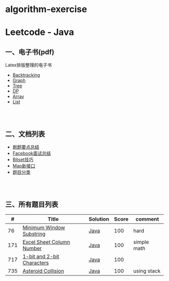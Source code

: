 # algorithm-exercise
# **Leetcode - Java**

## **一、电子书(pdf)**
 Latex排版整理的电子书
  - [Backtracking](https://github.com/dingjikerbo/leetcode/blob/master/ebook/backtracking/leetcode-backtracking.pdf)
  - [Graph](https://github.com/dingjikerbo/leetcode/blob/master/ebook/graph/leetcode-graph.pdf)
  - [Tree](https://github.com/dingjikerbo/leetcode/blob/master/ebook/tree/leetcode-tree.pdf)
  - [DP](https://github.com/dingjikerbo/leetcode/blob/master/ebook/dp/leetcode-dp.pdf)
  - [Array](https://github.com/dingjikerbo/leetcode/blob/master/ebook/array/leetcode-array.pdf)
  - [List](https://github.com/dingjikerbo/leetcode/blob/master/ebook/list/leetcode-list.pdf)

 <br/><br/>

## **二、文档列表**
 - [刷题要点总结](https://github.com/dingjikerbo/leetcode/blob/master/doc/Attention.md)
 - [Facebook面试总结](https://github.com/dingjikerbo/leetcode/blob/master/doc/Facebook.md)
 - [Bitset技巧](https://github.com/dingjikerbo/leetcode/blob/master/doc/BitSet.md)
 - [Map新接口](https://github.com/dingjikerbo/leetcode/blob/master/doc/Map.md)
 - [题目分类](https://github.com/dingjikerbo/leetcode/blob/master/doc/Summary.md)

<br/><br/>

## **三、所有题目列表**
|#|Title|Solution|Score|comment|
|---|----| ----- |----|---------|
|76|[Minimum Window Substring](https://leetcode.com/problems/minimum-window-substring/)|[Java](https://github.com/xuchengyun/algorithm-exercise/blob/master/src/76.%20Minimum%20Window%20Substring.java)|100|hard|
|171|[Excel Sheet Column Number](https://leetcode.com/problems/excel-sheet-column-number/)|[Java](https://github.com/xuchengyun/algorithm-exercise/blob/master/src/titleToNumber.java)|100|simple math|
|717|[1-bit and 2-bit Characters](https://leetcode.com/problems/1-bit-and-2-bit-characters)|[Java](https://github.com/xuchengyun/algorithm-exercise/blob/master/src/717.%201-bit%20and%202-bit%20Characters.java)|100||
|735|[Asteroid Collision](https://leetcode.com/problems/asteroid-collision/)|[Java](https://github.com/xuchengyun/algorithm-exercise/blob/master/src/735.%20Asteroid%20Collision.java)|100|using stack|
